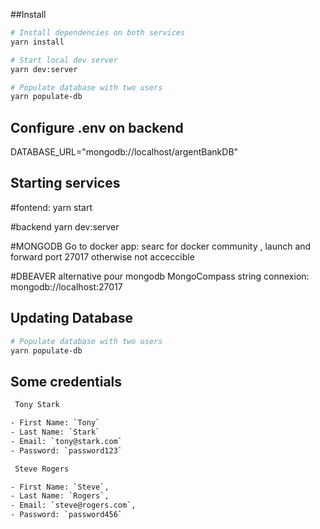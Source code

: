 ##Install

```bash
# Install dependencies on both services
yarn install

# Start local dev server
yarn dev:server

# Populate database with two users
yarn populate-db
```

## Configure .env on backend

DATABASE_URL="mongodb://localhost/argentBankDB"

## Starting services

#fontend:
yarn start

#backend
yarn dev:server

#MONGODB
Go to docker app: searc for docker community , launch and forward port 27017 otherwise not acceccible

#DBEAVER alternative pour mongodb
MongoCompass string connexion: mongodb://localhost:27017

## Updating Database

```bash
# Populate database with two users
yarn populate-db
```

## Some credentials

```bash
 Tony Stark

- First Name: `Tony`
- Last Name: `Stark`
- Email: `tony@stark.com`
- Password: `password123`

 Steve Rogers

- First Name: `Steve`,
- Last Name: `Rogers`,
- Email: `steve@rogers.com`,
- Password: `password456`
```

